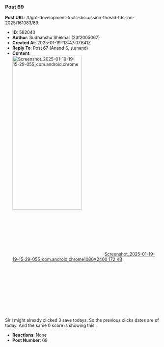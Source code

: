 ### Post 69
**Post URL**: /t/ga1-development-tools-discussion-thread-tds-jan-2025/161083/69
- **ID**: 582040
- **Author**: Sudhanshu Shekhar (23f2005067)
- **Created At**: 2025-01-19T13:47:07.641Z
- **Reply To**: Post 67 (Anand S, s.anand)
- **Content**:  
  <div class="lightbox-wrapper"><a class="lightbox" href="https://europe1.discourse-cdn.com/flex013/uploads/iitm/original/3X/9/5/954ce1ef1cc6d0d6de0f540ac0215c8b45099527.jpeg" data-download-href="/uploads/short-url/liLRwbkBq2TkIhmoji6y3X7Khan.jpeg?dl=1" title="Screenshot_2025-01-19-19-15-29-055_com.android.chrome" rel="noopener nofollow ugc"><img src="https://europe1.discourse-cdn.com/flex013/uploads/iitm/optimized/3X/9/5/954ce1ef1cc6d0d6de0f540ac0215c8b45099527_2_225x500.jpeg" alt="Screenshot_2025-01-19-19-15-29-055_com.android.chrome" data-base62-sha1="liLRwbkBq2TkIhmoji6y3X7Khan" width="225" height="500" srcset="https://europe1.discourse-cdn.com/flex013/uploads/iitm/optimized/3X/9/5/954ce1ef1cc6d0d6de0f540ac0215c8b45099527_2_225x500.jpeg, https://europe1.discourse-cdn.com/flex013/uploads/iitm/optimized/3X/9/5/954ce1ef1cc6d0d6de0f540ac0215c8b45099527_2_337x750.jpeg 1.5x, https://europe1.discourse-cdn.com/flex013/uploads/iitm/optimized/3X/9/5/954ce1ef1cc6d0d6de0f540ac0215c8b45099527_2_450x1000.jpeg 2x" data-dominant-color="233636"><div class="meta"><svg class="fa d-icon d-icon-far-image svg-icon" aria-hidden="true"><use href="#far-image"></use></svg><span class="filename">Screenshot_2025-01-19-19-15-29-055_com.android.chrome</span><span class="informations">1080×2400 172 KB</span><svg class="fa d-icon d-icon-discourse-expand svg-icon" aria-hidden="true"><use href="#discourse-expand"></use></svg></div></a></div><br>
Sir i might already clicked 3 save todays. So the previous clicks dates are of today. And the same 0 score is showing this.
- **Reactions**: None
- **Post Number**: 69

